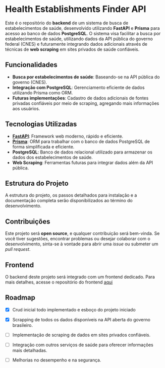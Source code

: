 # Health Establishments Finder API


Este é o repositório do **backend** de um sistema de busca de estabelecimentos de saúde, desenvolvido utilizando **FastAPI** e **Prisma** para acesso ao banco de dados **PostgreSQL**. O sistema visa facilitar a busca por estabelecimentos de saúde, utilizando dados da API pública do governo federal (CNES) e futuramente integrando dados adicionais através de técnicas de **web scraping** em sites privados de saúde confiáveis.

## Funcionalidades

- **Busca por estabelecimentos de saúde**: Baseando-se na API pública do governo (CNES).
- **Integração com PostgreSQL**: Gerenciamento eficiente de dados utilizando Prisma como ORM.
- **Futuras implementações**: Cadastro de dados adicionais de fontes privadas confiáveis por meio de scraping, agregando mais informações aos usuários.

## Tecnologias Utilizadas

- **[FastAPI](https://fastapi.tiangolo.com/)**: Framework web moderno, rápido e eficiente.
- **[Prisma](https://www.prisma.io/)**: ORM para trabalhar com o banco de dados PostgreSQL de forma simplificada e eficiente.
- **PostgreSQL**: Banco de dados relacional utilizado para armazenar os dados dos estabelecimentos de saúde.
- **Web Scraping**: Ferramentas futuras para integrar dados além da API pública.

## Estrutura do Projeto

A estrutura do projeto, os passos detalhados para instalação e a documentação completa serão disponibilizados ao término do desenvolvimento.

## Contribuições

Este projeto será **open source**, e qualquer contribuição será bem-vinda. Se você tiver sugestões, encontrar problemas ou desejar colaborar com o desenvolvimento, sinta-se à vontade para abrir uma *issue* ou submeter um *pull request*.

## Frontend

O backend deste projeto será integrado com um frontend dedicado. Para mais detalhes, acesse o repositório do frontend [aqui](https://github.com/gabrielsldz/front)

## Roadmap
- [x] Crud inicial todo implementado e esboço do projeto iniciado
- [x] Scrapping de todos os dados disponíveis na API aberta do governo brasileiro.
- [ ] Implementação de scraping de dados em sites privados confiáveis.
- [ ] Integração com outros serviços de saúde para oferecer informações mais detalhadas.
- [ ] Melhorias no desempenho e na segurança.


